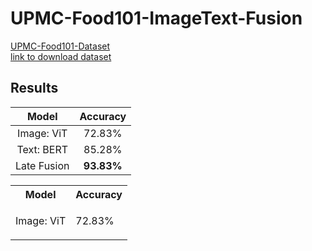# UPMC-Food101-ImageText-Fusion
[UPMC-Food101-Dataset](https://hal.science/hal-01196959/file/CEA_ICME2015.pdf) <br>
[link to download dataset](https://www.kaggle.com/datasets/gianmarco96/upmcfood101)


## Results
| Model                |       Accuracy        |
| :------------------: | :-------------------: |
| Image: ViT           |        72.83%         |
| Text: BERT           |        85.28%         |
| Late Fusion          |        **93.83%**     |

<table>
<tr>
<th>Model  </th>
<th> Accuracy </th>
</tr>
<tr>

<td>

Image: ViT

</td><td>

72.83% 

</td></tr> </table>


